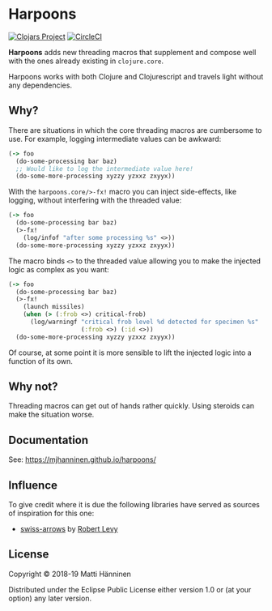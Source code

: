 # Harpoons

[![Clojars Project](https://img.shields.io/clojars/v/harpoons.svg)](https://clojars.org/harpoons) [![CircleCI](https://circleci.com/gh/mjhanninen/harpoons.svg?style=svg)](https://circleci.com/gh/mjhanninen/harpoons)

**Harpoons** adds new threading macros that supplement and compose well with
the ones already existing in `clojure.core`.

Harpoons works with both Clojure and Clojurescript and travels light without
any dependencies.

## Why?

There are situations in which the core threading macros are cumbersome to
use. For example, logging intermediate values can be awkward:

```clojure
(-> foo
  (do-some-processing bar baz)
  ;; Would like to log the intermediate value here!
  (do-some-more-processing xyzzy yzxxz zxyyx))
```

With the `harpoons.core/>-fx!` macro you can inject side-effects, like
logging, without interfering with the threaded value:

```clojure
(-> foo
  (do-some-processing bar baz)
  (>-fx!
    (log/infof "after some processing %s" <>))
  (do-some-more-processing xyzzy yzxxz zxyyx))
```

The macro binds `<>` to the threaded value allowing you to make the injected
logic as complex as you want:

```clojure
(-> foo
  (do-some-processing bar baz)
  (>-fx!
    (launch missiles)
    (when (> (:frob <>) critical-frob)
      (log/warningf "critical frob level %d detected for specimen %s"
                    (:frob <>) (:id <>))
  (do-some-more-processing xyzzy yzxxz zxyyx))
```

Of course, at some point it is more sensible to lift the injected logic into a
function of its own.

## Why not?

Threading macros can get out of hands rather quickly. Using steroids can make
the situation worse.

## Documentation

See: https://mjhanninen.github.io/harpoons/

## Influence

To give credit where it is due the following libraries have served as sources
of inspiration for this one:

- [swiss-arrows](https://github.com/rplevy/swiss-arrows) by [Robert
  Levy](https://github.com/rplevy)

## License

Copyright © 2018-19 Matti Hänninen

Distributed under the Eclipse Public License either version 1.0 or (at your
option) any later version.
